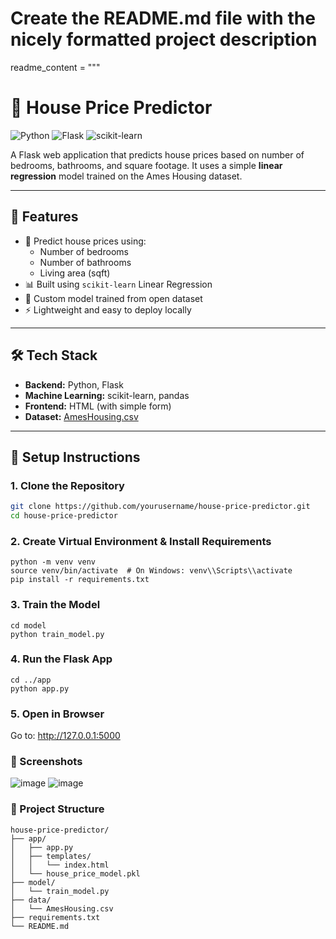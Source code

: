 # Create the README.md file with the nicely formatted project description

readme_content = """
# 🏡 House Price Predictor

![Python](https://img.shields.io/badge/Python-3.8+-blue?logo=python)
![Flask](https://img.shields.io/badge/Flask-2.0+-green?logo=flask)
![scikit-learn](https://img.shields.io/badge/scikit--learn-1.0+-orange?logo=scikit-learn)


A Flask web application that predicts house prices based on number of bedrooms, bathrooms, and square footage. It uses a simple **linear regression** model trained on the Ames Housing dataset.

---

## 🚀 Features

- 🔢 Predict house prices using:
  - Number of bedrooms
  - Number of bathrooms
  - Living area (sqft)
- 📊 Built using `scikit-learn` Linear Regression
- 🧠 Custom model trained from open dataset
- ⚡ Lightweight and easy to deploy locally

---

## 🛠️ Tech Stack

- **Backend:** Python, Flask
- **Machine Learning:** scikit-learn, pandas
- **Frontend:** HTML (with simple form)
- **Dataset:** [AmesHousing.csv](https://www.kaggle.com/datasets/prevek18/ames-housing-dataset)

---

## 🧰 Setup Instructions

### 1. Clone the Repository

```bash
git clone https://github.com/yourusername/house-price-predictor.git
cd house-price-predictor
```
### 2. Create Virtual Environment & Install Requirements
```
python -m venv venv
source venv/bin/activate  # On Windows: venv\\Scripts\\activate
pip install -r requirements.txt
```
### 3. Train the Model
```
cd model
python train_model.py

```
### 4. Run the Flask App
```
cd ../app
python app.py
```
### 5. Open in Browser
Go to: http://127.0.0.1:5000

### 📸 Screenshots
![image](https://github.com/user-attachments/assets/60e933db-e9cd-4016-abc6-1b59af2c50ce)
![image](https://github.com/user-attachments/assets/23f6d2d2-14c3-4b32-a624-64c96151491b)

### 📂 Project Structure
```
house-price-predictor/
├── app/
│   ├── app.py
│   ├── templates/
│   │   └── index.html
│   └── house_price_model.pkl
├── model/
│   └── train_model.py
├── data/
│   └── AmesHousing.csv
├── requirements.txt
└── README.md
```

